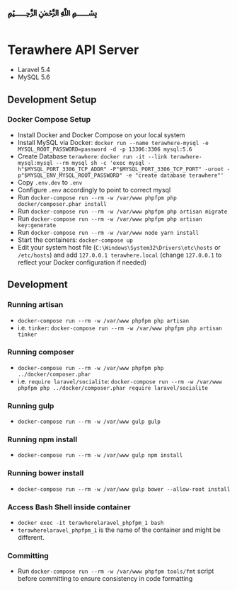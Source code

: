 # ﷽

# Terawhere API Server

- Laravel 5.4
- MySQL 5.6

## Development Setup
### Docker Compose Setup
- Install Docker and Docker Compose on your local system
- Install MySQL via Docker: `docker run --name terawhere-mysql -e MYSQL_ROOT_PASSWORD=password -d -p 13306:3306 mysql:5.6`
- Create Database `terawhere`: `docker run -it --link terawhere-mysql:mysql --rm mysql sh -c 'exec mysql -h"$MYSQL_PORT_3306_TCP_ADDR" -P"$MYSQL_PORT_3306_TCP_PORT" -uroot -p"$MYSQL_ENV_MYSQL_ROOT_PASSWORD" -e "create database terawhere"'`
- Copy `.env.dev` to `.env`
- Configure `.env` accordingly to point to correct mysql
- Run `docker-compose run --rm -w /var/www phpfpm php docker/composer.phar install`
- Run `docker-compose run --rm -w /var/www phpfpm php artisan migrate`
- Run `docker-compose run --rm -w /var/www phpfpm php artisan key:generate`
- Run `docker-compose run --rm -w /var/www node yarn install`
- Start the containers: `docker-compose up`
- Edit your system host file (`C:\Windows\System32\Drivers\etc\hosts` or `/etc/hosts`) and add `127.0.0.1 terawhere.local` (change `127.0.0.1` to reflect your Docker configuration if needed)

## Development

### Running artisan
- `docker-compose run --rm -w /var/www phpfpm php artisan`
- i.e. `tinker`: `docker-compose run --rm -w /var/www phpfpm php artisan tinker`

### Running composer
- `docker-compose run --rm -w /var/www phpfpm php ../docker/composer.phar`
- i.e. `require laravel/socialite`: `docker-compose run --rm -w /var/www phpfpm php ../docker/composer.phar require laravel/socialite`

### Running gulp
- `docker-compose run --rm -w /var/www gulp gulp`

### Running npm install
- `docker-compose run --rm -w /var/www gulp npm install`

### Running bower install
- `docker-compose run --rm -w /var/www gulp bower --allow-root install`

### Access Bash Shell inside container
- `docker exec -it terawherelaravel_phpfpm_1 bash`
- `terawherelaravel_phpfpm_1` is the name of the container and might be different.

### Committing

- Run `docker-compose run --rm -w /var/www phpfpm tools/fmt` script before committing to ensure consistency in code formatting